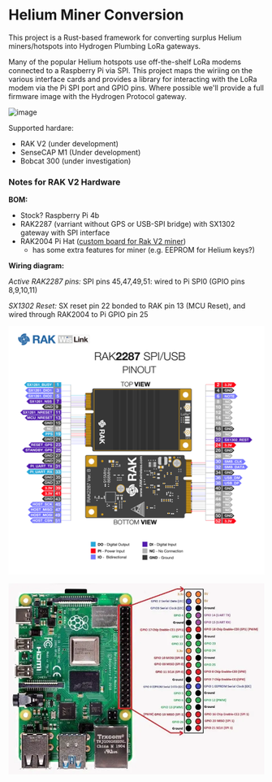 # Helium Miner Conversion

This project is a Rust-based framework for converting surplus Helium miners/hotspots into Hydrogen Plumbing LoRa gateways.

Many of the popular Helium hotspots use off-the-shelf LoRa modems connected to a Raspberry Pi via SPI. This project maps the wiriing on the various interface cards and provides a library for interacting with the LoRa modem via the Pi SPI port and GPIO pins. Where possible we'll provide a full firmware image with the Hydrogen Protocol gateway.


![image](https://github.com/HydrogenPlumbing/nuclear-spallation/assets/43052/69d173b2-2068-4b09-9649-256a7d43f23d)


Supported hardare:
- RAK V2 (under development)
- SenseCAP M1 (Under development)
- Bobcat 300 (under investigation)

### Notes for RAK V2 Hardware

**BOM:**

- Stock? Raspberry Pi 4b 
- RAK2287 (varriant without GPS or USB-SPI bridge) with SX1302 gateway with SPI interface
- RAK2004 Pi Hat ([custom board for Rak V2 miner](https://forum.rakwireless.com/t/pi-hats-rak2003-vs-rak2004/8257))
   - has some extra features for miner (e.g. EEPROM for Helium keys?)

**Wiring diagram:**

*Active RAK2287 pins:* SPI pins 45,47,49,51: wired to Pi SPI0 (GPIO pins 8,9,10,11)

*SX1302 Reset:* SX reset pin 22 bonded to RAK pin 13 (MCU Reset), and wired through RAK2004 to Pi GPIO pin 25

![Alt text](docs/image/rak2287_pinout.png)

![Alt text](docs/image/pi4_pinout.png)

